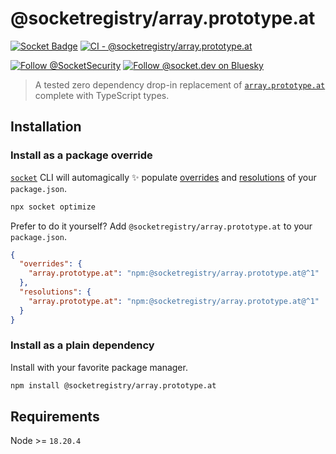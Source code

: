 # @socketregistry/array.prototype.at

[![Socket Badge](https://socket.dev/api/badge/npm/package/@socketregistry/array.prototype.at)](https://socket.dev/npm/package/@socketregistry/array.prototype.at)
[![CI - @socketregistry/array.prototype.at](https://github.com/SocketDev/socket-registry/actions/workflows/ci.yml/badge.svg)](https://github.com/SocketDev/socket-registry/actions/workflows/ci.yml)

[![Follow @SocketSecurity](https://img.shields.io/twitter/follow/SocketSecurity?style=social)](https://twitter.com/SocketSecurity)
[![Follow @socket.dev on Bluesky](https://img.shields.io/badge/Follow-@socket.dev-1DA1F2?style=social&logo=bluesky)](https://bsky.app/profile/socket.dev)

> A tested zero dependency drop-in replacement of
> [`array.prototype.at`](https://socket.dev/npm/package/array.prototype.at)
> complete with TypeScript types.

## Installation

### Install as a package override

[`socket`](https://socket.dev/npm/package/socket) CLI will automagically ✨
populate
[overrides](https://docs.npmjs.com/cli/v9/configuring-npm/package-json#overrides)
and [resolutions](https://yarnpkg.com/configuration/manifest#resolutions) of
your `package.json`.

```sh
npx socket optimize
```

Prefer to do it yourself? Add `@socketregistry/array.prototype.at` to your
`package.json`.

```json
{
  "overrides": {
    "array.prototype.at": "npm:@socketregistry/array.prototype.at@^1"
  },
  "resolutions": {
    "array.prototype.at": "npm:@socketregistry/array.prototype.at@^1"
  }
}
```

### Install as a plain dependency

Install with your favorite package manager.

```sh
npm install @socketregistry/array.prototype.at
```

## Requirements

Node >= `18.20.4`
